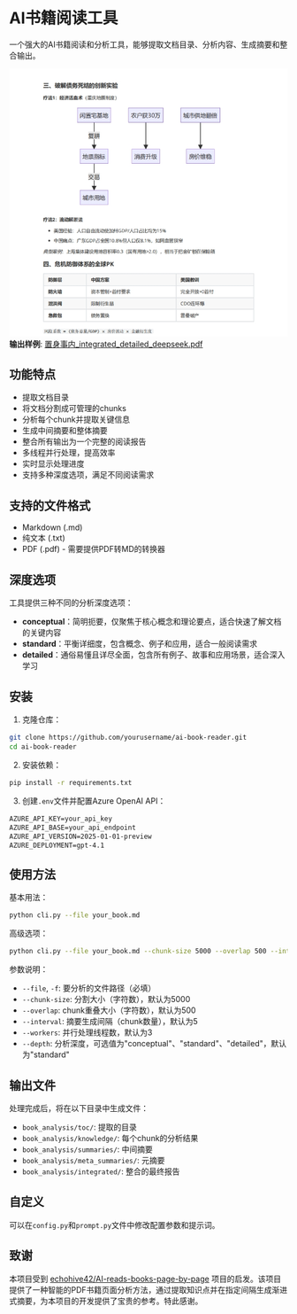 # AI书籍阅读工具

一个强大的AI书籍阅读和分析工具，能够提取文档目录、分析内容、生成摘要和整合输出。

![example](./assets/images/example-1.jpg)
**输出样例**: [置身事内_integrated_detailed_deepseek.pdf](./assets/pdf/置身事内_integrated_detailed_deepseek.pdf)

## 功能特点

- 提取文档目录
- 将文档分割成可管理的chunks
- 分析每个chunk并提取关键信息
- 生成中间摘要和整体摘要
- 整合所有输出为一个完整的阅读报告
- 多线程并行处理，提高效率
- 实时显示处理进度
- 支持多种深度选项，满足不同阅读需求

## 支持的文件格式

- Markdown (.md)
- 纯文本 (.txt)
- PDF (.pdf) - 需要提供PDF转MD的转换器

## 深度选项

工具提供三种不同的分析深度选项：

- **conceptual**：简明扼要，仅聚焦于核心概念和理论要点，适合快速了解文档的关键内容
- **standard**：平衡详细度，包含概念、例子和应用，适合一般阅读需求
- **detailed**：通俗易懂且详尽全面，包含所有例子、故事和应用场景，适合深入学习

## 安装

1. 克隆仓库：

```bash
git clone https://github.com/yourusername/ai-book-reader.git
cd ai-book-reader
```

2. 安装依赖：

```bash
pip install -r requirements.txt
```

3. 创建`.env`文件并配置Azure OpenAI API：

```
AZURE_API_KEY=your_api_key
AZURE_API_BASE=your_api_endpoint
AZURE_API_VERSION=2025-01-01-preview
AZURE_DEPLOYMENT=gpt-4.1
```

## 使用方法

基本用法：

```bash
python cli.py --file your_book.md
```

高级选项：

```bash
python cli.py --file your_book.md --chunk-size 5000 --overlap 500 --interval 5 --workers 3 --depth standard
```

参数说明：
- `--file`, `-f`: 要分析的文件路径（必填）
- `--chunk-size`: 分割大小（字符数），默认为5000
- `--overlap`: chunk重叠大小（字符数），默认为500
- `--interval`: 摘要生成间隔（chunk数量），默认为5
- `--workers`: 并行处理线程数，默认为3
- `--depth`: 分析深度，可选值为"conceptual"、"standard"、"detailed"，默认为"standard"

## 输出文件

处理完成后，将在以下目录中生成文件：

- `book_analysis/toc/`: 提取的目录
- `book_analysis/knowledge/`: 每个chunk的分析结果
- `book_analysis/summaries/`: 中间摘要
- `book_analysis/meta_summaries/`: 元摘要
- `book_analysis/integrated/`: 整合的最终报告

## 自定义

可以在`config.py`和`prompt.py`文件中修改配置参数和提示词。

## 致谢

本项目受到 [echohive42/AI-reads-books-page-by-page](https://github.com/echohive42/AI-reads-books-page-by-page/tree/main) 项目的启发。该项目提供了一种智能的PDF书籍页面分析方法，通过提取知识点并在指定间隔生成渐进式摘要，为本项目的开发提供了宝贵的参考。特此感谢。
